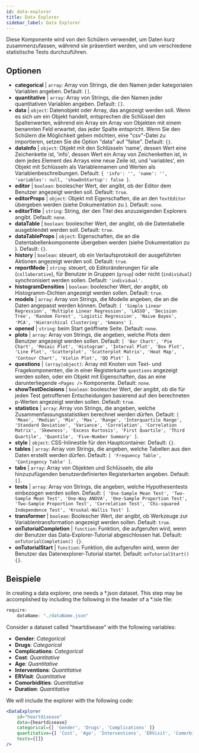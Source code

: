 ```yaml
---
id: data-explorer 
title: Data Explorer
sidebar_label: Data Explorer
---
```


Diese Komponente wird von den Schülern verwendet, um Daten kurz zusammenzufassen, während sie präsentiert werden, und um verschiedene statistische Tests durchzuführen.

## Optionen

* __categorical__ | `array`: Array von Strings, die den Namen jeder kategorialen Variablen angeben. Default: `[]`.
* __quantitative__ | `array`: Array von Strings, die den Namen jeder quantitativen Variablen angeben. Default: `[]`.
* __data__ | `object`: Datenobjekt oder Array, das angezeigt werden soll. Wenn es sich um ein Objekt handelt, entsprechen die Schlüssel den Spaltenwerten, während ein Array ein Array von Objekten mit einem benannten Feld erwartet, das jeder Spalte entspricht. Wenn Sie den Schülern die Möglichkeit geben möchten, eine "csv"-Datei zu importieren, setzen Sie die Option "data" auf "false". Default: `{}`.
* __dataInfo__ | `object`: Objekt mit den Schlüsseln \'name\', dessen Wert eine Zeichenkette ist, \'info\', dessen Wert ein Array von Zeichenketten ist, in dem jedes Element des Arrays eine neue Zeile ist, und \'variables\', ein Objekt mit Schlüsseln als Variablennamen und Werten als Variablenbeschreibungen. Default: `{
  'info': '',
  'name': '',
  'variables': null,
  'showOnStartup': false
}`.
* __editor__ | `boolean`: boolescher Wert, der angibt, ob der Editor dem Benutzer angezeigt werden soll. Default: `true`.
* __editorProps__ | `object`: Objekt mit Eigenschaften, die an den `TextEditor` übergeben werden (siehe Dokumentation zu <TextEditor />). Default: `none`.
* __editorTitle__ | `string`: String, der den Titel des anzuzeigenden Explorers angibt. Default: `none`.
* __dataTable__ | `boolean`: boolescher Wert, der angibt, ob die Datentabelle ausgeblendet werden soll. Default: `true`.
* __dataTableProps__ | `object`: Eigenschaften, die an die Datentabellenkomponente übergeben werden (siehe Dokumentation zu <DataTable />). Default: `{}`.
* __history__ | `boolean`: steuert, ob ein Verlaufsprotokoll der ausgeführten Aktionen angezeigt werden soll. Default: `true`.
* __reportMode__ | `string`: steuert, ob Editoränderungen für alle (`collaborative`), für Benutzer in Gruppen (`group`) oder nicht (`individual`) synchronisiert werden sollen. Default: `'individual'`.
* __histogramDensities__ | `boolean`: boolescher Wert, der angibt, ob Histogramm-Dichten angezeigt werden sollen. Default: `true`.
* __models__ | `array`: Array von Strings, die Modelle angeben, die an die Daten angepasst werden können. Default: `[
  'Simple Linear Regression',
  'Multiple Linear Regression',
  'LASSO',
  'Decision Tree',
  'Random Forest',
  'Logistic Regression',
  'Naive Bayes',
  'PCA',
  'Hierarchical Clustering',
  'kmeans'
]`.
* __opened__ | `string`: beim Start geöffnete Seite. Default: `none`.
* __plots__ | `array`: Array von Strings, die angeben, welche Plots dem Benutzer angezeigt werden sollen. Default: `[
  'Bar Chart',
  'Pie Chart',
  'Mosaic Plot',
  'Histogram',
  'Interval Plot',
  'Box Plot',
  'Line Plot',
  'Scatterplot',
  'Scatterplot Matrix',
  'Heat Map',
  'Contour Chart',
  'Violin Plot',
  'QQ Plot'
]`.
* __questions__ | `(array|object)`: Array mit Knoten von Text- und Fragekomponenten, die in einer Registerkarte `questions` angezeigt werden sollen, oder ein Objekt mit Eigenschaften, das an eine darunterliegende `<Pages />` Komponente. Default: `none`.
* __showTestDecisions__ | `boolean`: boolescher Wert, der angibt, ob die für jeden Test getroffenen Entscheidungen basierend auf den berechneten p-Werten angezeigt werden sollen. Default: `true`.
* __statistics__ | `array`: Array von Strings, die angeben, welche Zusammenfassungsstatistiken berechnet werden dürfen. Default: `[
  'Mean',
  'Median',
  'Min',
  'Max',
  'Range',
  'Interquartile Range',
  'Standard Deviation',
  'Variance',
  'Correlation',
  'Correlation Matrix',
  'Skewness',
  'Excess Kurtosis',
  'First Quartile',
  'Third Quartile',
  'Quantile',
  'Five-Number Summary'
]`.
* __style__ | `object`: CSS-Inlinestile für den Hauptcontainer. Default: `{}`.
* __tables__ | `array`: Array von Strings, die angeben, welche Tabellen aus den Daten erstellt werden dürfen. Default: `[
  'Frequency Table',
  'Contingency Table'
]`.
* __tabs__ | `array`: Array von Objekten und Schlüsseln, die alle hinzuzufügenden benutzerdefinierten Registerkarten angeben. Default: `[]`.
* __tests__ | `array`: Array von Strings, die angeben, welche Hypothesentests einbezogen werden sollen. Default: `[
  'One-Sample Mean Test',
  'Two-Sample Mean Test',
  'One-Way ANOVA',
  'One-Sample Proportion Test',
  'Two-Sample Proportion Test',
  'Correlation Test',
  'Chi-squared Independence Test',
  'Kruskal-Wallis Test'
]`.
* __transformer__ | `boolean`: Boolescher Wert, der angibt, ob Werkzeuge zur Variablentransformation angezeigt werden sollen. Default: `true`.
* __onTutorialCompletion__ | `function`: Funktion, die aufgerufen wird, wenn der Benutzer das Data-Explorer-Tutorial abgeschlossen hat. Default: `onTutorialCompletion() {}`.
* __onTutorialStart__ | `function`: Funktion, die aufgerufen wird, wenn der Benutzer das Datenexplorer-Tutorial startet. Default: `onTutorialStart() {}`.


## Beispiele

In creating a data explorer, one needs a *.json dataset. This step may be accomplished by including the following in the header of a *.isle file:

```js
require:
    dataName: "./dataName.json"
```

Consider a dataset called "heartdisease" with the following variables:
* __Gender__: _Categorical_
* __Drugs__: _Categorical_
* __Complications__: _Categorical_
* __Cost__: _Quantitative_
* __Age__: _Quantitative_
* __Interventions__: _Quantitative_
* __ERVisit__: _Quantitative_
* __Comorbidities__: _Quantitative_
* __Duration__: _Quantitative_

We will include the explorer with the following code:

```jsx live
<DataExplorer 
    id="heartdisease"
    data={heartdisease} 
    categorical={[ 'Gender', 'Drugs', 'Complications' ]}
    quantitative={[ 'Cost', 'Age', 'Interventions', 'ERVisit', 'Comorbidities', 'Duration' ]}
    tests={[]}
/>
```



